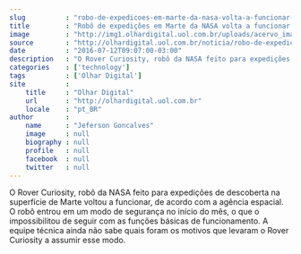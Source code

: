 ```yaml
---
slug          : "robo-de-expedicoes-em-marte-da-nasa-volta-a-funcionar-apos-falha"
title         : "Robô de expedições em Marte da NASA volta a funcionar após falha"
image         : "http://img1.olhardigital.uol.com.br/uploads/acervo_imagens/2016/07/20160712093859_660_420.jpg"
source        : "http://olhardigital.uol.com.br/noticia/robo-de-expedicoes-em-marte-da-nasa-volta-a-funcionar-apos-falha/60183"
date          : "2016-07-12T09:07:00-03:00"
description   : "O Rover Curiosity, robô da NASA feito para expedições de descoberta na superfície de Marte voltou a funcionar, de acordo com a agência espacial. O robô entrou em um modo de segurança no início do mês, o que o impossibilitou de seguir com as funções básicas de funcionamento. A equipe técnica ainda não sabe quais foram os motivos que levaram o Rover Curiosity a assumir esse modo."
categories    : ['technology']
tags          : ['Olhar Digital']
site          :
    title     : "Olhar Digital"
    url       : "http://olhardigital.uol.com.br"
    locale    : "pt_BR"
author        :
    name      : "Jeferson Goncalves"
    image     : null
    biography : null
    profile   : null
    facebook  : null
    twitter   : null
---
```


O Rover Curiosity, robô da NASA feito para expedições de descoberta na superfície de Marte voltou a funcionar, de acordo com a agência espacial. O robô entrou em um modo de segurança no início do mês, o que o impossibilitou de seguir com as funções básicas de funcionamento. A equipe técnica ainda não sabe quais foram os motivos que levaram o Rover Curiosity a assumir esse modo.
